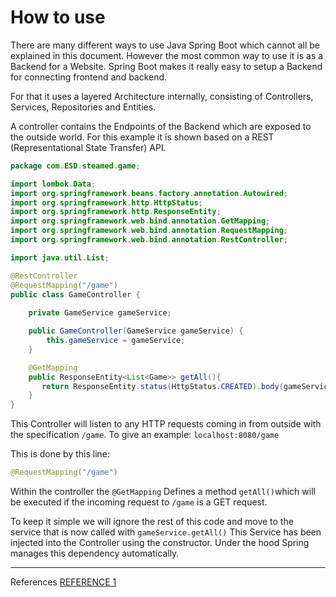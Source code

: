 # How to use
There are many different ways to use Java Spring Boot which cannot all be explained in this document. However the most common way to use it is as a Backend for a Website. Spring Boot makes it really easy to setup a Backend for connecting frontend and backend.

For that it uses a layered Architecture internally, consisting of Controllers, Services, Repositories and Entities.

A controller contains the Endpoints of the Backend which are exposed to the outside world. For this example it is shown based on a REST (Representational State Transfer) API.


``` Java
package com.ESD.steamed.game;

import lombok.Data;
import org.springframework.beans.factory.annotation.Autowired;
import org.springframework.http.HttpStatus;
import org.springframework.http.ResponseEntity;
import org.springframework.web.bind.annotation.GetMapping;
import org.springframework.web.bind.annotation.RequestMapping;
import org.springframework.web.bind.annotation.RestController;

import java.util.List;

@RestController
@RequestMapping("/game")
public class GameController {
    
    private GameService gameService;

    public GameController(GameService gameService) {
        this.gameService = gameService;
    }

    @GetMapping
    public ResponseEntity<List<Game>> getAll(){
       return ResponseEntity.status(HttpStatus.CREATED).body(gameService.getAll());
    }
}


```

This Controller will listen to any HTTP requests coming in from outside with the specification ```/game```.
To give an example: ```localhost:8080/game```

This is done by this line:

```Java
@RequestMapping("/game") 
```

Within the controller the ```@GetMapping``` Defines a method ```getAll()```which will be executed if the incoming request to ```/game``` is a GET request.

To keep it simple we will ignore the rest of this code and move to the service that is now called with ```gameService.getAll()``` This Service has been injected into the Controller using the constructor. Under the hood Spring manages this dependency automatically.

----

References
[REFERENCE 1](www..nl)